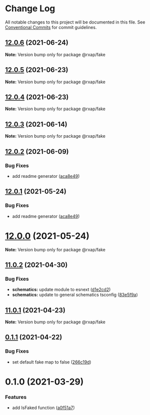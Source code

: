 # Change Log

All notable changes to this project will be documented in this file.
See [Conventional Commits](https://conventionalcommits.org) for commit guidelines.

## [12.0.6](https://gitlab.com/rxap/packages/compare/@rxap/fake@12.0.5...@rxap/fake@12.0.6) (2021-06-24)

**Note:** Version bump only for package @rxap/fake





## [12.0.5](https://gitlab.com/rxap/packages/compare/@rxap/fake@12.0.4...@rxap/fake@12.0.5) (2021-06-23)

**Note:** Version bump only for package @rxap/fake





## [12.0.4](https://gitlab.com/rxap/packages/compare/@rxap/fake@12.0.3...@rxap/fake@12.0.4) (2021-06-23)

**Note:** Version bump only for package @rxap/fake





## [12.0.3](https://gitlab.com/rxap/packages/compare/@rxap/fake@12.0.2...@rxap/fake@12.0.3) (2021-06-14)

**Note:** Version bump only for package @rxap/fake





## [12.0.2](https://gitlab.com/rxap/packages/compare/@rxap/fake@11.0.3...@rxap/fake@12.0.2) (2021-06-09)


### Bug Fixes

* add readme generator ([aca8e49](https://gitlab.com/rxap/packages/commit/aca8e495f06d81edf14e56fdd1e6a3c2d7de4c50))





## [12.0.1](https://gitlab.com/rxap/packages/compare/@rxap/fake@12.0.0...@rxap/fake@12.0.1) (2021-05-24)


### Bug Fixes

* add readme generator ([aca8e49](https://gitlab.com/rxap/packages/commit/aca8e495f06d81edf14e56fdd1e6a3c2d7de4c50))





# [12.0.0](https://gitlab.com/rxap/packages/compare/@rxap/fake@11.0.2...@rxap/fake@12.0.0) (2021-05-24)

**Note:** Version bump only for package @rxap/fake





## [11.0.2](https://gitlab.com/rxap/packages/compare/@rxap/fake@11.0.1...@rxap/fake@11.0.2) (2021-04-30)


### Bug Fixes

* **schematics:** update module to esnext ([d1e2cd2](https://gitlab.com/rxap/packages/commit/d1e2cd252f3866471935131187b3acaefe2cca82))
* **schematics:** update to general schematics tsconfig ([83e5f9a](https://gitlab.com/rxap/packages/commit/83e5f9a0cf1810686a503425d87a5e4ae30b8c84))





## [11.0.1](https://gitlab.com/rxap/packages/compare/@rxap/fake@0.1.1...@rxap/fake@11.0.1) (2021-04-23)

**Note:** Version bump only for package @rxap/fake





## [0.1.1](https://gitlab.com/rxap/packages/compare/@rxap/fake@0.1.0...@rxap/fake@0.1.1) (2021-04-22)


### Bug Fixes

* set default fake map to false ([266c19d](https://gitlab.com/rxap/packages/commit/266c19dd4a6331344224bd9b577160a8ea0dab62))





# 0.1.0 (2021-03-29)


### Features

* add IsFaked function ([a0f51a7](https://gitlab.com/rxap/packages/commit/a0f51a72ca264148ae4ef4e9af9730927a368bf4))
